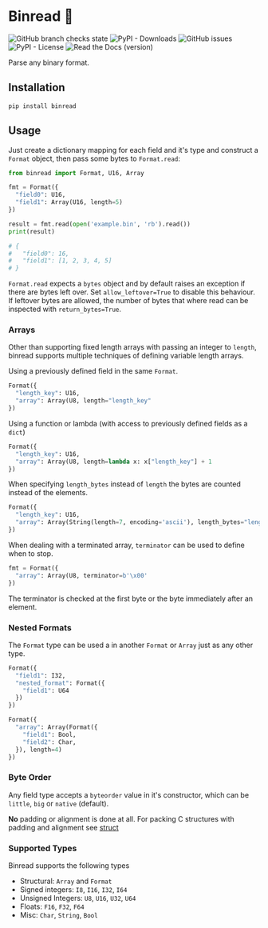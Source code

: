# Binread 📖

![GitHub branch checks state](https://img.shields.io/github/checks-status/remopas/binread/master)
![PyPI - Downloads](https://img.shields.io/pypi/dm/binread)
![GitHub issues](https://img.shields.io/github/issues/remopas/binread)
![PyPI - License](https://img.shields.io/pypi/l/binread)
![Read the Docs (version)](https://img.shields.io/readthedocs/binread/stable)

Parse any binary format.

## Installation

```
pip install binread
```

## Usage

Just create a dictionary mapping for each field and it's type and construct a `Format` object, then pass some bytes to `Format.read`:

```python
from binread import Format, U16, Array

fmt = Format({
  "field0": U16,
  "field1": Array(U16, length=5)
})

result = fmt.read(open('example.bin', 'rb').read())
print(result)

# {
#   "field0": 16,
#   "field1": [1, 2, 3, 4, 5]
# }
```

`Format.read` expects a `bytes` object and by default raises an exception if there are bytes left over. Set `allow_leftover=True` to disable this behaviour. If leftover bytes are allowed, the number of bytes that where read can be inspected with `return_bytes=True`.

### Arrays

Other than supporting fixed length arrays with passing an integer to `length`, binread supports multiple techniques of defining variable length arrays.

Using a previously defined field in the same `Format`.
```python
Format({
  "length_key": U16,
  "array": Array(U8, length="length_key"
})
```

Using a function or lambda (with access to previously defined fields as a `dict`)
```python
Format({
  "length_key": U16,
  "array": Array(U8, length=lambda x: x["length_key"] + 1
})
```

When specifying `length_bytes` instead of `length` the bytes are counted instead of the elements.
```python
Format({
  "length_key": U16,
  "array": Array(String(length=7, encoding='ascii'), length_bytes="length_key"
})
```

When dealing with a terminated array, `terminator` can be used to define when to stop.
```python
fmt = Format({
  "array": Array(U8, terminator=b'\x00'
})
```
The terminator is checked at the first byte or the byte immediately after an element.

### Nested Formats

The `Format` type can be used a in another `Format` or `Array` just as any other type.
```python
Format({
  "field1": I32,
  "nested_format": Format({
    "field1": U64
  })
})

Format({
  "array": Array(Format({
    "field1": Bool,
    "field2": Char,
  }), length=4)
})
```

### Byte Order

Any field type accepts a `byteorder` value in it's constructor, which can be `little`, `big` or `native` (default).

**No** padding or alignment is done at all. For packing C structures with padding and alignment see [struct](https://docs.python.org/3/library/struct.html)

### Supported Types

Binread supports the following types

- Structural: `Array` and `Format`
- Signed integers: `I8`, `I16`, `I32`, `I64`
- Unsigned Integers: `U8`, `U16`, `U32`, `U64`
- Floats: `F16`, `F32`, `F64`
- Misc: `Char`, `String`, `Bool`
